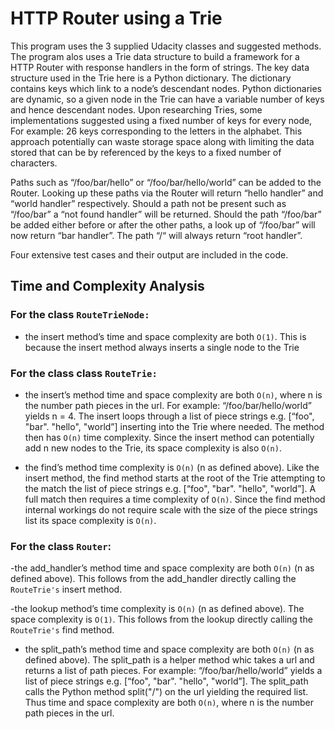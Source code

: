 # HTTP Router using a Trie

This program uses the 3 supplied Udacity classes and suggested methods. The program alos uses a Trie data structure to build a framework for a HTTP Router with response handlers in the form of strings. The key data structure used in the Trie here is a Python dictionary. The dictionary contains keys which link to a node’s descendant nodes. Python dictionaries are dynamic, so a given node in the Trie can have a variable number of keys and hence descendant nodes. Upon researching Tries, some implementations suggested using a fixed number of keys for every node, For example: 26 keys corresponding to the letters in the alphabet. This approach potentially can waste storage space along with limiting the data stored that can be by referenced by the keys to a fixed number of characters.

Paths such as “/foo/bar/hello” or “/foo/bar/hello/world” can be added to the Router. Looking up these paths via the Router will return “hello handler” and “world handler” respectively. Should a path not be present such as “/foo/bar” a “not found handler” will be returned. Should the path “/foo/bar” be added either before or after the other paths, a look up of “/foo/bar” will now return “bar handler”. The path “/“ will always return “root handler”. 

Four extensive test cases and their output are included in the code.

## Time and Complexity Analysis 

### For the class `RouteTrieNode:`

- the insert method’s time and space complexity are both `O(1)`. This is because the insert method always inserts a single node to the Trie

### For the class class `RouteTrie:`

- the insert’s method time and space complexity are both `O(n)`, where n is the number path pieces in the url. For example: “/foo/bar/hello/world” yields n = 4. The insert loops through a list of piece strings e.g. [“foo", "bar". "hello", "world”] inserting into the Trie where needed. The method then has `O(n)` time complexity. Since the insert method can potentially add n new nodes to the Trie, its space complexity is also `O(n)`. 

- the find’s method time complexity is `O(n)` (n as defined above). Like the insert method, the find method starts at the root of the Trie attempting to the match the list of piece strings e.g. [“foo", "bar". "hello", "world”]. A full match then requires a time complexity of `O(n)`. Since the find method internal workings do not require scale with the size of the piece strings list its space complexity is `O(n)`.


### For the class `Router`:

-the add_handler’s method time and space complexity are both `O(n)` (n as defined above). This follows from the add_handler directly calling the `RouteTrie's` insert method.

-the lookup method’s time complexity is `O(n)` (n as defined above). The space complexity is `O(1)`. This follows from the  lookup directly calling the `RouteTrie's` find method.

- the split_path’s method time and space complexity are both `O(n)` (n as defined above). The split_path is a helper method whic takes a url and returns a list of path pieces. For example: “/foo/bar/hello/world” yields a list of piece strings e.g. [“foo", "bar". "hello", "world”]. The split_path calls the Python method split("/") on the url yielding the required list. Thus time and space complexity are both `O(n)`, where n is the number path pieces in the url. 
